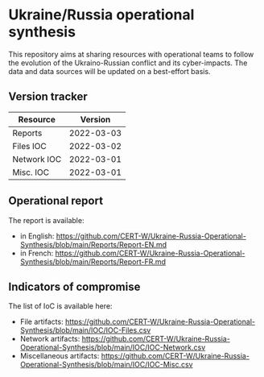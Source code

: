 # Ukraine/Russia operational synthesis

This repository aims at sharing resources with operational teams to follow the evolution of the Ukraino-Russian conflict and its cyber-impacts.
The data and data sources will be updated on a best-effort basis.

## Version tracker 
| Resource | Version |
| --- | --- |
| Reports | 2022-03-03 |
| Files IOC | 2022-03-02 |
| Network IOC | 2022-03-01 |
| Misc. IOC | 2022-03-01 |


## Operational report

The report is available:

* in English: https://github.com/CERT-W/Ukraine-Russia-Operational-Synthesis/blob/main/Reports/Report-EN.md
* in French: https://github.com/CERT-W/Ukraine-Russia-Operational-Synthesis/blob/main/Reports/Report-FR.md


## Indicators of compromise

The list of IoC is available here: 

* File artifacts: https://github.com/CERT-W/Ukraine-Russia-Operational-Synthesis/blob/main/IOC/IOC-Files.csv
* Network artifacts: https://github.com/CERT-W/Ukraine-Russia-Operational-Synthesis/blob/main/IOC/IOC-Network.csv
* Miscellaneous artifacts: https://github.com/CERT-W/Ukraine-Russia-Operational-Synthesis/blob/main/IOC/IOC-Misc.csv
